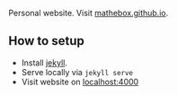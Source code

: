 Personal website. Visit [mathebox.github.io](http://mathebox.github.io).

## How to setup
* Install [jekyll](http://jekyllrb.com).
* Serve locally via `jekyll serve`
* Visit website on [localhost:4000](http://localhost:4000/)
